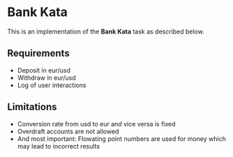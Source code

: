 # Bank Kata

This is an implementation of the __Bank Kata__ task as described below.

## Requirements
* Deposit in eur/usd
* Withdraw in eur/usd
* Log of user interactions

## Limitations
* Conversion rate from usd to eur and vice versa is fixed
* Overdraft accounts are not allowed
* And most important: Flowating point numbers are used for money which may lead to incorrect results
